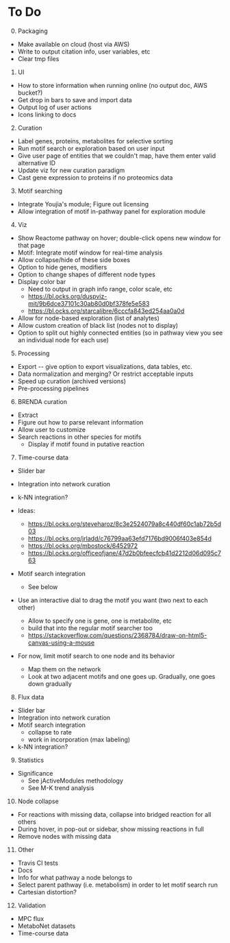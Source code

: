 # To Do
0. Packaging
- Make available on cloud (host via AWS)
- Write to output citation info, user variables, etc
- Clear tmp files

1. UI
- How to store information when running online (no output doc, AWS bucket?)
- Get drop in bars to save and import data
- Output log of user actions
- Icons linking to docs

2. Curation
- Label genes, proteins, metabolites for selective sorting
- Run motif search or exploration based on user input
- Give user page of entities that we couldn't map, have them enter valid alternative ID
- Update viz for new curation paradigm
- Cast gene expression to proteins if no proteomics data 

3. Motif searching
- Integrate Youjia's module; Figure out licensing
- Allow integration of motif in-pathway panel for exploration module

4. Viz
- Show Reactome pathway on hover; double-click opens new window for that page
- Motif: Integrate motif window for real-time analysis
- Allow collapse/hide of these side boxes
- Option to hide genes, modifiers
- Option to change shapes of different node types
- Display color bar
	- Need to output in graph info range, color scale, etc
	- https://bl.ocks.org/duspviz-mit/9b6dce37101c30ab80d0bf378fe5e583
	- https://bl.ocks.org/starcalibre/6cccfa843ed254aa0a0d
- Allow for node-based exploration (list of analytes)
- Allow custom creation of black list (nodes not to display)
- Option to split out highly connected entities (so in pathway view you see an individual node for each use)

5. Processing
- Export -- give option to export visualizations, data tables, etc.
- Data normalization and merging? Or restrict acceptable inputs
- Speed up curation (archived versions)
- Pre-processing pipelines

6. BRENDA curation
- Extract
- Figure out how to parse relevant information
- Allow user to customize
- Search reactions in other species for motifs
	- Display if motif found in putative reaction  

7. Time-course data
- Slider bar
- Integration into network curation

- k-NN integration?
- Ideas:
	- https://bl.ocks.org/steveharoz/8c3e2524079a8c440df60c1ab72b5d03
	- https://bl.ocks.org/jrladd/c76799aa63efd7176bd9006f403e854d
	- https://bl.ocks.org/mbostock/6452972
	- https://bl.ocks.org/officeofjane/47d2b0bfeecfcb41d2212d06d095c763
- Motif search integration
	- See below
- Use an interactive dial to drag the motif you want (two next to each other)
	- Allow to specify one is gene, one is metabolite, etc
	- build that into the regular motif searcher too
	- https://stackoverflow.com/questions/2368784/draw-on-html5-canvas-using-a-mouse
- For now, limit motif search to one node and its behavior
	- Map them on the network
	- Look at two adjacent motifs and one goes up. Gradually, one goes down gradually

8. Flux data
- Slider bar
- Integration into network curation
- Motif search integration
	- collapse to rate
	- work in incorporation (max labeling)
- k-NN integration?

9. Statistics
- Significance
	- See jActiveModules methodology
	- See M-K trend analysis

10. Node collapse
- For reactions with missing data, collapse into bridged reaction for all others
- During hover, in pop-out or sidebar, show missing reactions in full
- Remove nodes with missing data

11. Other
- Travis CI tests
- Docs
- Info for what pathway a node belongs to
- Select parent pathway (i.e. metabolism) in order to let motif search run
- Cartesian distortion?

12. Validation
- MPC flux
- MetaboNet datasets
- Time-course data
